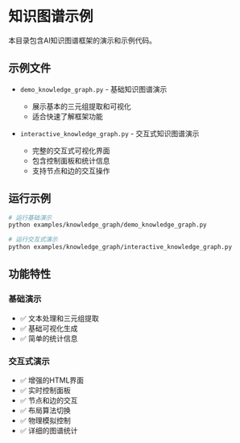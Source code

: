 # 知识图谱示例

本目录包含AI知识图谱框架的演示和示例代码。

## 示例文件

- `demo_knowledge_graph.py` - 基础知识图谱演示
  - 展示基本的三元组提取和可视化
  - 适合快速了解框架功能

- `interactive_knowledge_graph.py` - 交互式知识图谱演示
  - 完整的交互式可视化界面
  - 包含控制面板和统计信息
  - 支持节点和边的交互操作

## 运行示例

```bash
# 运行基础演示
python examples/knowledge_graph/demo_knowledge_graph.py

# 运行交互式演示
python examples/knowledge_graph/interactive_knowledge_graph.py
```

## 功能特性

### 基础演示
- ✅ 文本处理和三元组提取
- ✅ 基础可视化生成
- ✅ 简单的统计信息

### 交互式演示
- ✅ 增强的HTML界面
- ✅ 实时控制面板
- ✅ 节点和边的交互
- ✅ 布局算法切换
- ✅ 物理模拟控制
- ✅ 详细的图谱统计 